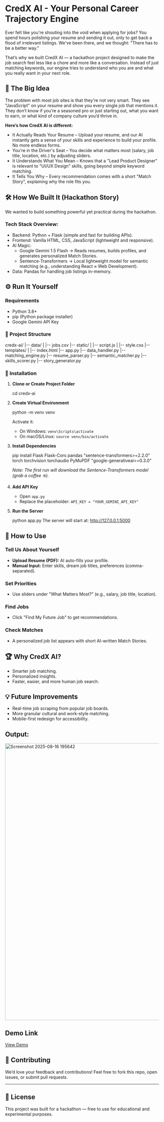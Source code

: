 # CredX AI - Your Personal Career Trajectory Engine

Ever felt like you're shouting into the void when applying for jobs? You spend hours polishing your resume and sending it out, only to get back a flood of irrelevant listings. We've been there, and we thought: "There has to be a better way."

That’s why we built CredX AI — a hackathon project designed to make the job search feel less like a chore and more like a conversation. Instead of just matching keywords, our engine tries to understand who you are and what you really want in your next role.

## 🚀 The Big Idea

The problem with most job sites is that they're not very smart. They see "JavaScript" on your resume and show you every single job that mentions it. They don’t know if you’re a seasoned pro or just starting out, what you want to earn, or what kind of company culture you’d thrive in.

**Here’s how CredX AI is different:**
- It Actually Reads Your Resume – Upload your resume, and our AI instantly gets a sense of your skills and experience to build your profile. No more endless forms.
- You're in the Driver's Seat – You decide what matters most (salary, job title, location, etc.) by adjusting sliders.
- It Understands What You Mean – Knows that a "Lead Product Designer" is relevant to "UI/UX Design" skills, going beyond simple keyword matching.
- It Tells You Why – Every recommendation comes with a short "Match Story", explaining why the role fits you.


## 🛠️ How We Built It (Hackathon Story)

We wanted to build something powerful yet practical during the hackathon.

### Tech Stack Overview:
- Backend: Python + Flask (simple and fast for building APIs).
- Frontend: Vanilla HTML, CSS, JavaScript (lightweight and responsive).
- AI Magic:
  - Google Gemini 1.5 Flash → Reads resumes, builds profiles, and generates personalized Match Stories.
  - Sentence-Transformers → Local lightweight model for semantic matching (e.g., understanding React ≈ Web Development).
- Data: Pandas for handling job listings in-memory.

## ⚙️ Run It Yourself

### Requirements
- Python 3.8+
- pip (Python package installer)
- Google Gemini API Key

### 📂 Project Structure

credx-ai/
|-- data/
|   |-- jobs.csv
|-- static/
|   |-- script.js
|   |-- style.css
|-- templates/
|   |-- index.html
|-- app.py
|-- data_handler.py
|-- matching_engine.py
|-- resume_parser.py
|-- semantic_matcher.py
|-- skills_scorer.py
|-- story_generator.py


### 🔧 Installation
1.  **Clone or Create Project Folder**

    cd credx-ai

2.  **Create Virtual Environment**
  
    python -m venv venv

    Activate it:
    - On Windows: `venv\Scripts\activate`
    - On macOS/Linux: `source venv/bin/activate`

3.  **Install Dependencies**

    pip install Flask Flask-Cors pandas "sentence-transformers>=2.2.0" torch torchvision torchaudio PyMuPDF "google-generativeai>=0.3.0"
  
    *Note: The first run will download the Sentence-Transformers model (grab a coffee ☕).*

4.  **Add API Key**
    - Open `app.py`
    - Replace the placeholder: `API_KEY = "YOUR_GEMINI_API_KEY"`

5.  **Run the Server**

    python app.py
    The server will start at: http://127.0.0.1:5000


## 📖 How to Use

### Tell Us About Yourself
- **Upload Resume (PDF):** AI auto-fills your profile.
- **Manual Input:** Enter skills, dream job titles, preferences (comma-separated).

### Set Priorities
- Use sliders under "What Matters Most?" (e.g., salary, job title, location).

### Find Jobs
- Click "Find My Future Job" to get recommendations.

### Check Matches
- A personalized job list appears with short AI-written Match Stories.


## 🏆 Why CredX AI?

- Smarter job matching.
- Personalized insights.
- Faster, easier, and more human job search.


## 💡 Future Improvements

- Real-time job scraping from popular job boards.
- More granular cultural and work-style matching.
- Mobile-first redesign for accessibility.

## Output:
<img width="1902" height="906" alt="Screenshot 2025-08-16 195642" src="https://github.com/user-attachments/assets/5a78ae2a-3cd0-4c20-aaa0-56c712fcc3c7" />

## Demo Link  
[View Demo](https://drive.google.com/file/d/1PwaxuSsKrxdTDLMEYcITFjXXBiCwXuCN/view?usp=sharing)


## 🤝 Contributing

We’d love your feedback and contributions! Feel free to fork this repo, open issues, or submit pull requests.

---

## 📜 License

This project was built for a hackathon — free to use for educational and experimental purposes.
